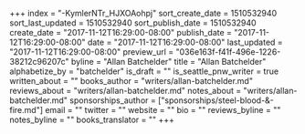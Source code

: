 +++
index = "-KymlerNTr_HJXOAohpj"
sort_create_date = 1510532940
sort_last_updated = 1510532940
sort_publish_date = 1510532940
create_date = "2017-11-12T16:29:00-08:00"
publish_date = "2017-11-12T16:29:00-08:00"
date = "2017-11-12T16:29:00-08:00"
last_updated = "2017-11-12T16:29:00-08:00"
preview_url = "036e163f-f41f-496e-1226-38212c96207c"
byline = "Allan Batchelder"
title = "Allan Batchelder"
alphabetize_by = "batchelder"
is_draft = ""
is_seattle_pnw_writer = true
written_about = ""
books_author = "writers/allan-batchelder.md"
reviews_about = "writers/allan-batchelder.md"
notes_about = "writers/allan-batchelder.md"
sponsorships_author = ["sponsorships/steel-blood-&-fire.md"]
email = ""
twitter = ""
website = ""
bio = ""
reviews_byline = ""
notes_byline = ""
books_translator = ""
+++
